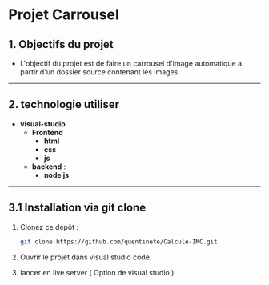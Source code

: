 # Projet Carrousel

## 1. Objectifs du projet
- L'objectif du projet est de faire un carrousel d'image automatique a partir d'un dossier source contenant les images.  

---

## 2. technologie utiliser
- **visual-studio**  
    - **Frontend** 
        - **html** 
        - **css** 
        - **js**  
    - **backend** :  
        - **node js**
---

## 3.1 Installation via git clone 

1. Clonez ce dépôt :
   ```bash
   git clone https://github.com/quentinete/Calcule-IMC.git
   ```
2. Ouvrir le projet dans visual studio code.

3. lancer en live server ( Option de visual studio )


